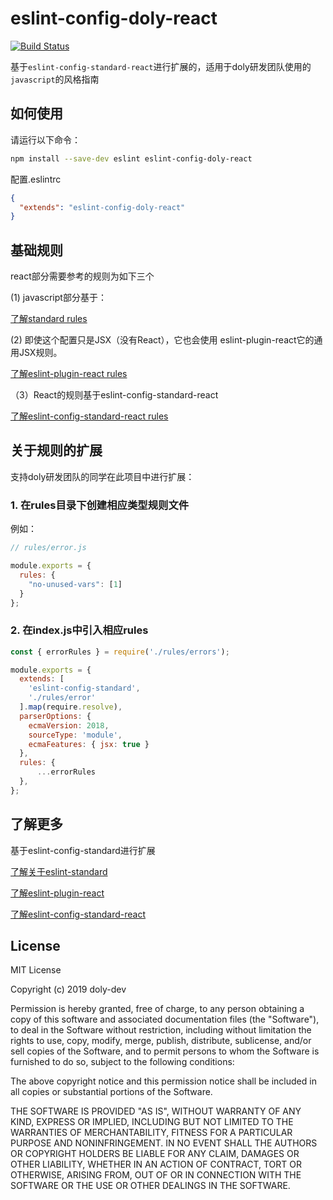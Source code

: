 # eslint-config-doly-react

[![Build Status](https://www.travis-ci.org/doly-dev/eslint-config-doly.svg?branch=master)](https://www.travis-ci.org/doly-dev/eslint-config-doly-react)

基于`eslint-config-standard-react`进行扩展的，适用于doly研发团队使用的`javascript`的风格指南

## 如何使用

请运行以下命令：

```bash
npm install --save-dev eslint eslint-config-doly-react
```

配置.eslintrc

```json
{
  "extends": "eslint-config-doly-react"
}
```

## 基础规则

react部分需要参考的规则为如下三个

(1) javascript部分基于：

[了解standard rules](https://standardjs.com/rules-en.html)

(2) 即使这个配置只是JSX（没有React），它也会使用 eslint-plugin-react它的通用JSX规则。

[了解eslint-plugin-react rules](https://github.com/standard/eslint-config-standard-jsx)

（3）React的规则基于eslint-config-standard-react

[了解eslint-config-standard-react rules](https://github.com/standard/eslint-config-standard-react)

## 关于规则的扩展

支持doly研发团队的同学在此项目中进行扩展：

### 1. 在rules目录下创建相应类型规则文件

例如：

```javascript
// rules/error.js

module.exports = {
  rules: {
    "no-unused-vars": [1]
  }
};
```

### 2. 在index.js中引入相应rules

```javascript
const { errorRules } = require('./rules/errors');

module.exports = {
  extends: [
    'eslint-config-standard',
    './rules/error'
  ].map(require.resolve),
  parserOptions: {
    ecmaVersion: 2018,
    sourceType: 'module',
    ecmaFeatures: { jsx: true }
  },
  rules: {
      ...errorRules
  },
};
```


## 了解更多

基于eslint-config-standard进行扩展

[了解关于eslint-standard](https://standardjs.com/index.html)

[了解eslint-plugin-react](https://github.com/standard/eslint-config-standard-jsx)

[了解eslint-config-standard-react](https://github.com/standard/eslint-config-standard-react)

## License

MIT License

Copyright (c) 2019 doly-dev

Permission is hereby granted, free of charge, to any person obtaining a copy
of this software and associated documentation files (the "Software"), to deal
in the Software without restriction, including without limitation the rights
to use, copy, modify, merge, publish, distribute, sublicense, and/or sell
copies of the Software, and to permit persons to whom the Software is
furnished to do so, subject to the following conditions:

The above copyright notice and this permission notice shall be included in all
copies or substantial portions of the Software.

THE SOFTWARE IS PROVIDED "AS IS", WITHOUT WARRANTY OF ANY KIND, EXPRESS OR
IMPLIED, INCLUDING BUT NOT LIMITED TO THE WARRANTIES OF MERCHANTABILITY,
FITNESS FOR A PARTICULAR PURPOSE AND NONINFRINGEMENT. IN NO EVENT SHALL THE
AUTHORS OR COPYRIGHT HOLDERS BE LIABLE FOR ANY CLAIM, DAMAGES OR OTHER
LIABILITY, WHETHER IN AN ACTION OF CONTRACT, TORT OR OTHERWISE, ARISING FROM,
OUT OF OR IN CONNECTION WITH THE SOFTWARE OR THE USE OR OTHER DEALINGS IN THE
SOFTWARE.